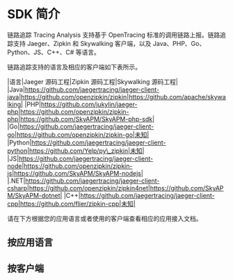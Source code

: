 # SDK 简介

链路追踪 Tracing Analysis 支持基于 OpenTracing 标准的调用链路上报。链路追踪支持 Jaeger、Zipkin 和 Skywalking 客户端，以及 Java、PHP、Go、Python、JS、C++、C\# 等语言。

链路追踪支持的语言及相应的客户端如下表所示。

|语言|Jaeger 源码工程|Zipkin 源码工程|Skywalking 源码工程|
|Java|https://github.com/jaegertracing/jaeger-client-java|https://github.com/openzipkin/zipkin|https://github.com/apache/skywalking|
|PHP|https://github.com/jukylin/jaeger-php|https://github.com/openzipkin/zipkin-php|https://github.com/SkyAPM/SkyAPM-php-sdk|
|Go|https://github.com/jaegertracing/jaeger-client-go|https://github.com/openzipkin/zipkin-go|未知|
|Python|https://github.com/jaegertracing/jaeger-client-python|https://github.com/Yelp/py\_zipkin|未知|
|JS|https://github.com/jaegertracing/jaeger-client-node|https://github.com/openzipkin/zipkin-js|https://github.com/SkyAPM/SkyAPM-nodejs|
|.NET|https://github.com/jaegertracing/jaeger-client-csharp|https://github.com/openzipkin/zipkin4net|https://github.com/SkyAPM/SkyAPM-dotnet|
|C++|https://github.com/jaegertracing/jaeger-client-cpp|https://github.com/flier/zipkin-cpp|未知|

请在下方根据您的应用语言或者使用的客户端查看相应的应用接入文档。

## 按应用语言

## 按客户端

